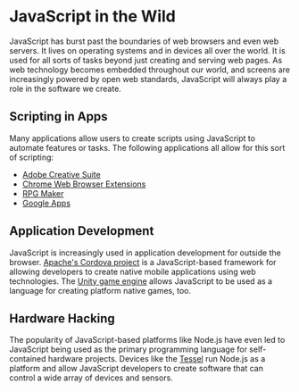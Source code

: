 # JavaScript in the Wild

JavaScript has burst past the boundaries of web browsers and even web servers. It lives on operating systems and in devices all over the world. It is used for all sorts of tasks beyond just creating and serving web pages. As web technology becomes embedded throughout our world, and screens are increasingly powered by open web standards, JavaScript will always play a role in the software we create.

## Scripting in Apps

Many applications allow users to create scripts using JavaScript to automate features or tasks. The following applications all allow for this sort of scripting:

* [Adobe Creative Suite](https://en.wikipedia.org/wiki/Adobe_Creative_Suite)
* [Chrome Web Browser Extensions](https://en.wikipedia.org/wiki/Google_Chrome)
* [RPG Maker](https://en.wikipedia.org/wiki/RPG_Maker)
* [Google Apps](https://en.wikipedia.org/wiki/Google_Apps_Script)

## Application Development

JavaScript is increasingly used in application development for outside the browser. [Apache's Cordova project](https://en.wikipedia.org/wiki/Apache_Cordova) is a JavaScript-based framework for allowing developers to create native mobile applications using web technologies. The [Unity game engine](https://en.wikipedia.org/wiki/Unity_%28game_engine%29) allows JavaScript to be used as a language for creating platform native games, too.

## Hardware Hacking

The popularity of JavaScript-based platforms like Node.js have even led to JavaScript being used as the primary programming language for self-contained hardware projects. Devices like the [Tessel](https://tessel.io/) run Node.js as a platform and allow JavaScript developers to create software that can control a wide array of devices and sensors.